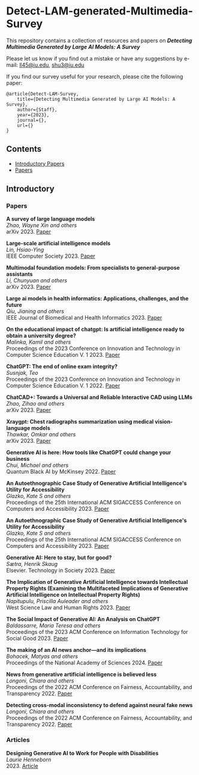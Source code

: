 # Detect-LAM-generated-Multimedia-Survey

This repository contains a collection of resources and papers on ***Detecting Multimedia Generated by Large AI Models: A Survey***

Please let us know if you find out a mistake or have any suggestions by e-mail: ll45@iu.edu, shu3@iu.edu

If you find our survey useful for your research, please cite the following paper:

```
@article{Detect-LAM-Survey,
    title={Detecting Multimedia Generated by Large AI Models: A Survey},
    author={Staff},
    year={2023},
    journal={},
    url={}
}
```
## Contents
- [Introductory Papers](https://github.com/Purdue-M2/Detect-LAM-generated-Multimedia-Survey/blob/main/README.md#introductory-papers)
 - [Papers](https://github.com/Purdue-M2/Detect-LAM-generated-Multimedia-Survey/blob/main/README.md##Papers)

## Introductory
### Papers

**A survey of large language models** \
*Zhao, Wayne Xin and others* \
arXiv 2023. [Paper]()

**Large-scale artificial intelligence models** \
*Lin, Hsiao-Ying* \
IEEE Computer Society 2023. [Paper]()

**Multimodal foundation models: From specialists to general-purpose assistants** \
*Li, Chunyuan and others* \
arXiv 2023. [Paper]()

**Large ai models in health informatics: Applications, challenges, and the future** \
*Qiu, Jianing and others* \
IEEE Journal of Biomedical and Health Informatics 2023. [Paper]()

**On the educational impact of chatgpt: Is artificial intelligence ready to obtain a university degree?** \
*Malinka, Kamil and others* \
Proceedings of the 2023 Conference on Innovation and Technology in Computer Science Education V. 1 2023. [Paper]()

**ChatGPT: The end of online exam integrity?** \
*Susnjak, Teo* \
Proceedings of the 2023 Conference on Innovation and Technology in Computer Science Education V. 1 2022. [Paper]()

**ChatCAD+: Towards a Universal and Reliable Interactive CAD using LLMs** \
*Zhao, Zihao and others* \
arXiv 2023. [Paper]()

**Xraygpt: Chest radiographs summarization using medical vision-language models** \
*Thawkar, Omkar and others* \
arXiv 2023. [Paper]()

**Generative AI is here: How tools like ChatGPT could change your business** \
*Chui, Michael and others* \
Quantum Black AI by McKinsey 2022. [Paper]()

**An Autoethnographic Case Study of Generative Artificial Intelligence's Utility for Accessibility** \
*Glazko, Kate S and others* \
Proceedings of the 25th International ACM SIGACCESS Conference on Computers and Accessibility 2023. [Paper]()

**An Autoethnographic Case Study of Generative Artificial Intelligence's Utility for Accessibility** \
*Glazko, Kate S and others* \
Proceedings of the 25th International ACM SIGACCESS Conference on Computers and Accessibility 2023. [Paper]()

**Generative AI: Here to stay, but for good?** \
*S&aelig;tra, Henrik Skaug* \
Elsevier. Technology in Society 2023. [Paper]()

**The Implication of Generative Artificial Intelligence towards Intellectual Property Rights (Examining the Multifaceted Implications of Generative Artificial Intelligence on Intellectual Property Rights)** \
*Napitupulu, Priscilla Auleader and others* \
West Science Law and Human Rights 2023. [Paper]()

**The Social Impact of Generative AI: An Analysis on ChatGPT** \
*Baldassarre, Maria Teresa and others* \
Proceedings of the 2023 ACM Conference on Information Technology for Social Good 2023. [Paper]()

**The making of an AI news anchor—and its implications** \
*Bohacek, Matyas and others* \
Proceedings of the National Academy of Sciences 2024. [Paper]()

**News from generative artificial intelligence is believed less** \
*Longoni, Chiara and others* \
Proceedings of the 2022 ACM Conference on Fairness, Accountability, and Transparency 2022. [Paper]()

**Detecting cross-modal inconsistency to defend against neural fake news** \
*Longoni, Chiara and others* \
Proceedings of the 2022 ACM Conference on Fairness, Accountability, and Transparency 2022. [Paper]()



### Articles

**Designing Generative AI to Work for People with Disabilities** \
*Laurie Henneborn* \
2023. [Article](http://tinyurl.com/mrfcrs94)

